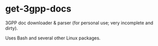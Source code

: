 # get-3gpp-docs
3GPP doc downloader &amp; parser (for personal use; very incomplete and dirty).

Uses Bash and several other Linux packages.

